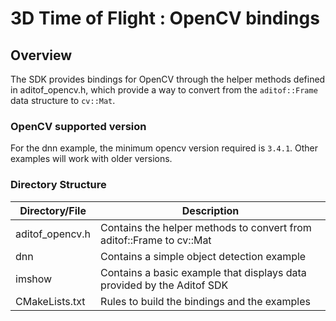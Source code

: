 # 3D Time of Flight : OpenCV bindings

## Overview
The SDK provides bindings for OpenCV through the helper methods defined in aditof_opencv.h, which provide a way to convert from the `aditof::Frame` data structure to `cv::Mat`.

### OpenCV supported version
For the dnn example, the minimum opencv version required is `3.4.1`. Other examples will work with older versions.

### Directory Structure

| Directory/File | Description |
| --------- | ----------- |
| aditof_opencv.h | Contains the helper methods to convert from aditof::Frame to cv::Mat |
| dnn | Contains a simple object detection example |
| imshow | Contains a basic example that displays data provided by the Aditof SDK |
| CMakeLists.txt | Rules to build the bindings and the examples |
